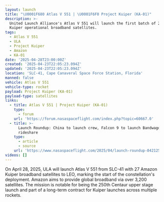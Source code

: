 ```yaml
---
layout: launch
title: "\U0001F680 Atlas V 551 | \U0001F6F0 Project Kuiper (KA-01)"
description: >-
  United Launch Alliance's Atlas V 551 will launch the first batch of 27 Amazon
  Kuiper operational broadband satellites.
tags:
  - Atlas V 551
  - ULA
  - Project Kuiper
  - Amazon
  - KA-01
date: '2025-04-28T23:00:00Z'
created: '2025-04-23T22:05:23.094Z'
updated: '2025-04-23T22:05:23.094Z'
location: 'SLC-41, Cape Canaveral Space Force Station, Florida'
manned: false
vehicle: Atlas V 551
vehicle-type: rocket
payload: Project Kuiper (KA-01)
payload-type: satellites
links:
  - title: Atlas V 551 | Project Kuiper (KA-01)
    type:
      - forum
    url: 'https://forum.nasaspaceflight.com/index.php?topic=60667.0'
  - title: >-
      Launch Roundup: China to launch crew, Falcon 9 to launch Bandwagon
      rideshare
    type:
      - article
      - source
    url: 'https://www.nasaspaceflight.com/2025/04/launch-roundup-042125/'
videos: []
---
```

On April 28, 2025, ULA will launch Atlas V 551 from SLC-41 with 27 Amazon Kuiper broadband satellites to LEO, marking the start of the constellation's deployment. Amazon aims to provide global broadband via over 3,200 satellites. The mission is notable for being the 250th Centaur upper stage launch and part of a long-term contract for Kuiper launches across multiple rockets.
